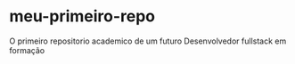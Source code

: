 # meu-primeiro-repo
O primeiro repositorio academico de um futuro Desenvolvedor fullstack em formação
